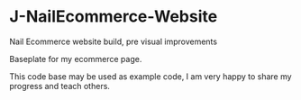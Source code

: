 # J-NailEcommerce-Website
Nail Ecommerce website build, pre visual improvements

Baseplate for my ecommerce page.

This code base may be used as example code, I am very happy to share my progress and teach others.
